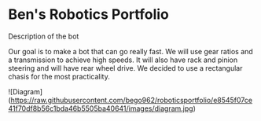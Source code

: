 # Ben's Robotics Portfolio

Description of the bot

Our goal is to make a bot that can go really fast. We will use gear ratios and a transmission to achieve high speeds. It will also have rack and pinion steering and will have rear wheel drive. We decided to use a rectangular chasis for the most practicality.

![Diagram] (https://raw.githubusercontent.com/bego962/roboticsportfolio/e8545f07ce41f70df8b56c1bda46b5505ba40641/images/diagram.jpg)
